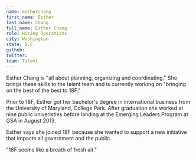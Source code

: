 ```yaml
---
name: estherchang
first_name: Esther
last_name: Chang
full_name: Esther Chang
role: Hiring Operations
city: Washington
state: D.C.
github:
twitter:
team: Talent
---
```


Esther Chang is "all about planning, organizing and coordinating." She brings these skills to the talent team and is currently working on "bringing on the best of the best to 18F." 

Prior to 18F, Esther got her bachelor's degree in international business from the University of Maryland, College Park. After graduation she worked at nine public univeristies before landing at the Emerging Leaders Program at GSA in August 2013. 

Esther says she joined 18F because she wanted to support a new initiative that impacts all government and the public. 

"18F seems like a breath of fresh air." 

